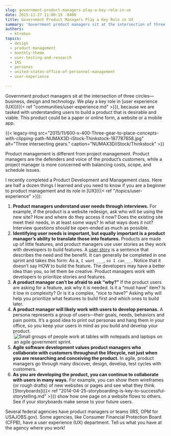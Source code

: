 ```yaml
---
slug: government-product-managers-play-a-key-role-in-ux
date: 2015-11-27 11:00:19 -0400
title: Government Product Managers Play a Key Role in UX
summary: 'Government product managers sit at the intersection of three circles&mdash;business, design and technology. We play a key role in user experience (UX), because we are tasked with understanding users to build a product that is desirable and viable. This product could be a paper or online form, a website or a mobile app. Product management'
authors:
  - ktrebon
topics:
  - design
  - product-management
  - monthly-theme
  - user-testing-and-research
  - IRS
  - personas
  - united-states-office-of-personnel-management
  - user-experience
  
---
```


Government product managers sit at the intersection of three circles—business, design and technology. We play a key role in [user experience (UX)]({{< ref "communities/user-experience.md" >}}), because we are tasked with understanding users to build a product that is desirable and viable. This product could be a paper or online form, a website or a mobile app. 

{{< legacy-img src="2015/11/600-x-400-Three-gear-to-place-concepts-with-clipping-path-NUMAX3D-iStock-Thinkstock-187787658.jpg" alt="Three intersecting gears." caption="NUMAX3D/iStock/Thinkstock" >}}

Product management is different from project management. Product managers are the defenders and voice of the product&#8217;s customers, while a project manager is more concerned with balancing costs, scope, and schedule issues.

I recently completed a Product Development and Management class. Here are half a dozen things I learned and you need to know if you are a beginner to product management and its role in [UX]({{< ref "/topics/user-experience" >}}):

  1. **Product managers understand user needs through interviews.** For example, if the product is a website redesign, ask who will be using the new site? How and where do they access it now? Does the existing site meet their needs, in at least some ways? In what ways does it not? Interview questions should be open-ended as much as possible.
  2. **Identifying user needs is important, but equally important is a product manager&#8217;s ability to translate those into features.** Products are made up of little features, and product managers use user stories as they work with developers to build features. A [user story](https://help.rallydev.com/writing-great-user-story) is a sentence that describes the need and the benefit. It can generally be completed in one sprint and takes this form: As a, `I want ___`, `so I can___`. Notice that it doesn&#8217;t say HOW to build the feature. The developers may have a better idea than you, so let them be creative. Product managers work with developers to prioritize stories and features.
  3. **A product manager can&#8217;t be afraid to ask &#8220;why?&#8221;** If the product users are asking for a feature, ask why it is needed. Is it a &#8220;must have&#8221; item? Is it low in complexity? Or is it a complex, &#8220;nice to have?&#8221; Asking why will help you prioritize what features to build first and which ones to build later.
  4. **A product manager will likely work with users to develop personas.** A persona represents a group of users—their goals, needs, behaviors and pain points. It&#8217;s a good idea to print out personas and hang them in your office, so you keep your users in mind as you build and develop your product.
  5. <img src="https://s3.amazonaws.com/digitalgov/_legacy-img/2015/11/250-x-333-Agile-Governance-Sprint.jpg" align="right" alt="Small groups of people work at tables with notepads and laptops on an agile government sprint.">**Agile software development values product managers who collaborate with customers throughout the lifecycle, not just when you are researching and conceiving the product.** In agile, product managers go through many discover, design, develop, test cycles with customers.
  6. **As you are developing the product, you can continue to collaborate with users in many ways.** For example, you can show them wireframes (or rough drafts) of new websites or pages and see what they think. [Storyboards]({{< ref "2014-04-25-storyboarding-is-key-to-successful-storytelling.md" >}}) show how one page on a website flows to others. See if your storyboards make sense to your future users.

Several federal agencies have product managers or teams (IRS, OPM for USAJOBS.gov). Some agencies, like Consumer Financial Protection Board (CFPB), have a user experience (UX) department. Tell us what you have at the agency where you work!
